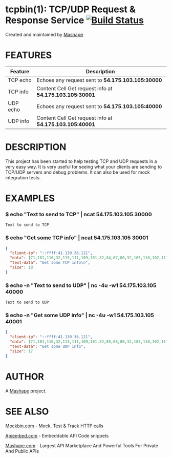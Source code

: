 # tcpbin(1): TCP/UDP Request & Response Service [![Build Status](https://travis-ci.org/Mashape/tcpbin.svg)](https://travis-ci.org/Mashape/tcpbin)

Created and maintained by [Mashape](https://www.mashape.com)

# FEATURES

Feature  | Description
------------- | -------------
TCP echo  | Echoes any request sent to **54.175.103.105:30000**
TCP info  | Content Cell Get request info at **54.175.103.105:30001**
UDP echo  | Echoes any request sent to **54.175.103.105:40000**
UDP info  | Content Cell Get request info at **54.175.103.105:40001**

# DESCRIPTION

This project has been started to help testing TCP and UDP requests in a very easy way. It is very useful for seeing what your clients are sending to TCP/UDP servers and debug problems. It can also be used for mock integration tests.

# EXAMPLES

### $ echo "Text to send to TCP" | ncat 54.175.103.105 30000

```
Text to send to TCP
```

### $ echo "Get some TCP info" | ncat 54.175.103.105 30001

```json
{
  "client-ip": "::ffff:41.130.36.121",
  "data": [71,101,116,32,115,111,109,101,32,84,67,80,32,105,110,102,111,10],
  "text-data": "Get some TCP info\n",
  "size": 18
}
```

### $ echo -n "Text to send to UDP" | nc -4u -w1 54.175.103.105 40000

```
Text to send to UDP
```

### $ echo -n "Get some UDP info" | nc -4u -w1 54.175.103.105 40001

```json
{
  "client-ip": "::ffff:41.130.36.121",
  "data": [71,101,116,32,115,111,109,101,32,85,68,80,32,105,110,102,111],
  "text-data": "Get some UDP info",
  "size": 17
}
```

# AUTHOR

A [Mashape](https://www.mashape.com) project.

# SEE ALSO

[Mockbin.com](https://www.mockbin.com/) - Mock, Test & Track HTTP calls

[Apiembed.com](https://www.apiembed.com/) - Embeddable API Code snippets

[Mashape.com](https://www.mashape.com/) - Largest API Marketplace And Powerful Tools For Private And Public APIs
